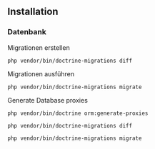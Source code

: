 ## Installation

### Datenbank

Migrationen erstellen

```
php vendor/bin/doctrine-migrations diff
```

Migrationen ausführen

```
php vendor/bin/doctrine-migrations migrate
```

Generate Database proxies

```
php vendor/bin/doctrine orm:generate-proxies
```

```
php vendor/bin/doctrine-migrations diff
```

```
php vendor/bin/doctrine-migrations migrate
```
